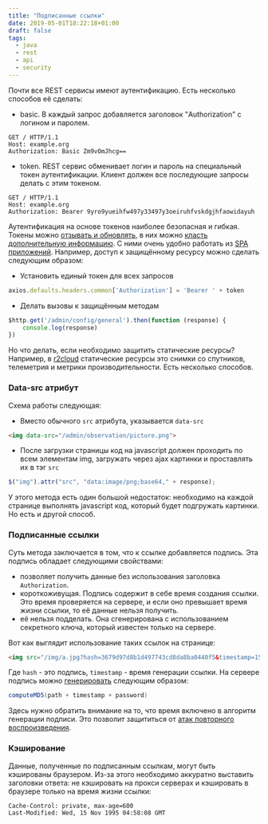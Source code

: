 ```yaml
---
title: "Подписанные ссылки"
date: 2019-05-01T18:22:18+01:00
draft: false
tags:
  - java
  - rest
  - api
  - security
---
```

Почти все REST сервисы имеют аутентификацию. Есть несколько способов её сделать:

 * basic. В каждый запрос добавляется заголовок "Authorization" с логином и паролем.
 
```
GET / HTTP/1.1
Host: example.org
Authorization: Basic Zm9vOmJhcg==
```
 * token. REST сервис обменивает логин и пароль на специальный токен аутентификации. Клиент должен все последующие запросы делать с этим токеном.
 
```
GET / HTTP/1.1
Host: example.org
Authorization: Bearer 9yro9yueihfw497y33497y3oeiruhfvskdgjhfaowidayuh
```

Аутентификация на основе токенов наиболее безопасная и гибкая. Токены можно [отзывать и обновлять](https://ru.wikipedia.org/wiki/OAuth), в них можно [класть дополнительную информацию](https://ru.wikipedia.org/wiki/JSON_Web_Token). С ними очень удобно работать из [SPA приложений](https://ru.wikipedia.org/wiki/Одностраничное_приложение). Например, доступ к защищённому ресурсу можно сделать следующим образом:

 * Установить единый токен для всех запросов
 
```javascript
axios.defaults.headers.common['Authorization'] = 'Bearer ' + token
```
 * Делать вызовы к защищённым методам
 
```javascript
$http.get('/admin/config/general').then(function (response) {
	console.log(response)
})
```

Но что делать, если необходимо защитить статические ресурсы? Например, в [r2cloud](https://github.com/dernasherbrezon/r2cloud) статические ресурсы это снимки со спутников, телеметрия и метрики производительности. Есть несколько способов.

### Data-src атрибут

Схема работы следующая:

 * Вместо обычного ```src``` атрибута, указывается ```data-src```
 
```html
<img data-src="/admin/observation/picture.png">
```
 * После загрузки страницы код на javascript должен проходить по всем элементам img, загружать через ajax картинки и проставлять их в тэг ```src```
 
```javascript
$("img").attr("src", "data:image/png;base64," + response);
```

У этого метода есть один большой недостаток: необходимо на каждой странице выполнять javascript код, который будет подгружать картинки. Но есть и другой способ.

### Подписанные ссылки

Суть метода заключается в том, что к ссылке добавляется подпись. Эта подпись обладает следующими свойствами:

 * позволяет получить данные без использования заголовка ```Authorization```.
 * короткоживущая. Подпись содержит в себе время создания ссылки. Это время проверяется на сервере, и если оно превышает время жизни ссылки, то её данные нельзя получить.
 * её нельзя подделать. Она сгенерирована с использованием секретного ключа, который известен только на сервере. 
 
Вот как выглядит использование таких ссылок на странице:

```html
<img src="/img/a.jpg?hash=3679d97d8b1d497743cd8da8ba0440f5&timestamp=1508716800000">
```

Где ```hash``` - это подпись, ```timestamp``` - время генерации ссылки. На сервере подпись можно [генерировать](https://github.com/dernasherbrezon/r2cloud/blob/master/src/main/java/ru/r2cloud/util/SignedURL.java) следующим образом:

```java
computeMD5(path + timestamp + password)
```

Здесь нужно обратить внимание на то, что время включено в алгоритм генерации подписи. Это позволит защититься от [атак повторного воспроизведения](https://ru.wikipedia.org/wiki/Атака_повторного_воспроизведения).

### Кэширование

Данные, полученные по подписанным ссылкам, могут быть кэшированы браузером. Из-за этого необходимо аккуратно выставить заголовки ответа: не кэшировать на прокси серверах и кэшировать в браузере только на время жизни ссылки:

```
Cache-Control: private, max-age=600
Last-Modified: Wed, 15 Nov 1995 04:58:08 GMT
```
